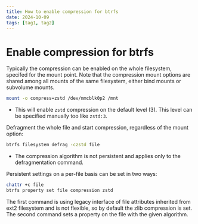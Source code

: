 ```yaml
---
title: How to enable compression for btrfs
date: 2024-10-09
tags: [tag1, tag2]
---
```


# Enable compression for btrfs

Typically the compression can be enabled on the whole filesystem, specifed for
the mount point. Note that the compression mount options are shared among all
mounts of the same filesystem, either bind mounts or subvolume mounts.

```bash
mount -o compress=zstd /dev/mmcblk0p2 /mnt
```

- This will enable `zstd` compression on the default level (3). This level can
  be specified manually too like `zstd:3`.

Defragment the whole file and start compression, regardless of the mount option:

```bash
btrfs filesystem defrag -czstd file
```

- The compression algorithm is not persistent and applies only to the
  defragmentation command.

Persistent settings on a per-file basis can be set in two ways:

```bash
chattr +c file
btrfs property set file compression zstd
```

The first command is using legacy interface of file attributes inherited from
ext2 filesystem and is not flexible, so by default the zlib compression is set.
The second command sets a property on the file with the given algorithm.
